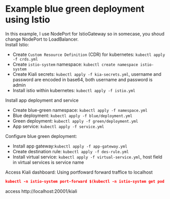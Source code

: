 # Example blue green deployment using Istio
In this example, I use NodePort for IstioGateway so in somecase, you shoud change NodePort to LoadBalancer.<br>
Install Istio:
* Create `Custom Resource Definition` (CDR) for kubernetes: `kubectl apply -f crds.yml`
* Create `istio-system` namespace: `kubectl create namespace istio-system`
* Create Kiali secrets: `kubectl apply -f kia-secrets.yml`, username and password are encoded in base64, both username and password is admin
* Install istio within kubernetes: `kubectl apply -f istio.yml`

Install app deployment and service
* Create blue-green namespace: `kubectl apply -f namespace.yml`
* Blue deployment: `kubectl apply -f blue/deployment.yml`
* Green deployment: `kubectl apply -f green/deployment.yml`
* App service: `kubectl apply -f service.yml`

Configure blue green deployment:
* Install app gateway:`kubectl apply -f app-gateway.yml`
* Create destination rule: `kubectl apply -f des-rule.yml`
* Install virtual service: `kubectl apply -f virtual-service.yml`, host field in virtual services is service name

Access Kiali dashboard: Using portfoward forward traffice to localhost
```json
kubectl -n istio-system port-forward $(kubectl -n istio-system get pod -l app=kiali -o jsonpath='{.items[0].metadata.name}') 20001:20001
```
access http://localhost:20001/kiali